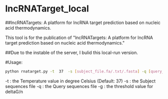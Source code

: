 # lncRNATarget_local
##lncRNATargets: A platform for lncRNA target prediction based on nucleic acid thermodynamics.

This tool is for the publication of "lncRNATargets: A platform for lncRNA target prediction based on nucleic acid thermodynamics."

##Due to the instable of the server, I bulid this local-run version.

#Usage:

```bash
python rnatarget.py -t  37  -s [subject_file.fa/.txt/.fasta] -q [query_file.fa/.txt/.fasta] -g -0.05
```

-t : the Temperature value in degree Celsius (Default: 37)
-s : the Subject sequences file
-q : the Query sequences file
-g : the threshold value for deltaG/n
